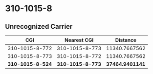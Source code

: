 # 310-1015-8
## Unrecognized Carrier


| CGI | Nearest CGI | Distance |
|-----|-------------|----------|
| 310-1015-8-772 | 310-1015-8-773 | 11340.7667562 |
| 310-1015-8-773 | 310-1015-8-772 | 11340.7667562 |
| **310-1015-8-524** | **310-1015-8-773** | **37464.9401141** |
